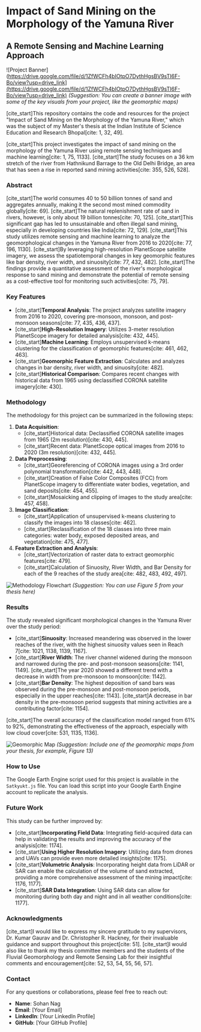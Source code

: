 # Impact of Sand Mining on the Morphology of the Yamuna River

## A Remote Sensing and Machine Learning Approach

![Project Banner](https://drive.google.com/file/d/1ZfWCFh4bIOtpO7DythHgsBV9sTI6F-Bo/view?usp=drive_link](https://drive.google.com/file/d/1ZfWCFh4bIOtpO7DythHgsBV9sTI6F-Bo/view?usp=drive_link)  *(Suggestion: You can create a banner image with some of the key visuals from your project, like the geomorphic maps)*

[cite_start]This repository contains the code and resources for the project "Impact of Sand Mining on the Morphology of the Yamuna River," which was the subject of my Master's thesis at the Indian Institute of Science Education and Research Bhopal[cite: 1, 32, 49].

[cite_start]This project investigates the impact of sand mining on the morphology of the Yamuna River using remote sensing techniques and machine learning[cite: 1, 75, 1133]. [cite_start]The study focuses on a 36 km stretch of the river from Hathnikund Barrage to the Old Delhi Bridge, an area that has seen a rise in reported sand mining activities[cite: 355, 526, 528].

### Abstract

[cite_start]The world consumes 40 to 50 billion tonnes of sand and aggregates annually, making it the second most mined commodity globally[cite: 69]. [cite_start]The natural replenishment rate of sand in rivers, however, is only about 19 billion tonnes[cite: 70, 125]. [cite_start]This significant gap has led to unsustainable and often illegal sand mining, especially in developing countries like India[cite: 72, 129]. [cite_start]This study utilizes remote sensing and machine learning to analyze the geomorphological changes in the Yamuna River from 2016 to 2020[cite: 77, 196, 1130]. [cite_start]By leveraging high-resolution PlanetScope satellite imagery, we assess the spatiotemporal changes in key geomorphic features like bar density, river width, and sinuosity[cite: 77, 432, 482]. [cite_start]The findings provide a quantitative assessment of the river's morphological response to sand mining and demonstrate the potential of remote sensing as a cost-effective tool for monitoring such activities[cite: 75, 79].

### Key Features

* [cite_start]**Temporal Analysis**: The project analyzes satellite imagery from 2016 to 2020, covering pre-monsoon, monsoon, and post-monsoon seasons[cite: 77, 435, 436, 437].
* [cite_start]**High-Resolution Imagery**: Utilizes 3-meter resolution PlanetScope imagery for detailed analysis[cite: 432, 445].
* [cite_start]**Machine Learning**: Employs unsupervised k-means clustering for the classification of geomorphic features[cite: 461, 462, 463].
* [cite_start]**Geomorphic Feature Extraction**: Calculates and analyzes changes in bar density, river width, and sinuosity[cite: 482].
* [cite_start]**Historical Comparison**: Compares recent changes with historical data from 1965 using declassified CORONA satellite imagery[cite: 430].

### Methodology

The methodology for this project can be summarized in the following steps:

1.  **Data Acquisition**:
    * [cite_start]Historical data: Declassified CORONA satellite images from 1965 (2m resolution)[cite: 430, 445].
    * [cite_start]Recent data: PlanetScope optical images from 2016 to 2020 (3m resolution)[cite: 432, 445].
2.  **Data Preprocessing**:
    * [cite_start]Georeferencing of CORONA images using a 3rd order polynomial transformation[cite: 442, 443, 448].
    * [cite_start]Creation of False Color Composites (FCC) from PlanetScope imagery to differentiate water bodies, vegetation, and sand deposits[cite: 454, 455].
    * [cite_start]Mosaicking and clipping of images to the study area[cite: 457, 458].
3.  **Image Classification**:
    * [cite_start]Application of unsupervised k-means clustering to classify the images into 18 classes[cite: 462].
    * [cite_start]Reclassification of the 18 classes into three main categories: water body, exposed deposited areas, and vegetation[cite: 475, 477].
4.  **Feature Extraction and Analysis**:
    * [cite_start]Vectorization of raster data to extract geomorphic features[cite: 479].
    * [cite_start]Calculation of Sinuosity, River Width, and Bar Density for each of the 9 reaches of the study area[cite: 482, 483, 492, 497].

![Methodology Flowchart](https://i.imgur.com/your-methodology-flowchart.png) *(Suggestion: You can use Figure 5 from your thesis here)*

### Results

The study revealed significant morphological changes in the Yamuna River over the study period:

* [cite_start]**Sinuosity**: Increased meandering was observed in the lower reaches of the river, with the highest sinuosity values seen in Reach 7[cite: 1021, 1138, 1139, 1167].
* [cite_start]**River Width**: The river channel widened during the monsoon and narrowed during the pre- and post-monsoon seasons[cite: 1141, 1149]. [cite_start]The year 2020 showed a different trend with a decrease in width from pre-monsoon to monsoon[cite: 1142].
* [cite_start]**Bar Density**: The highest deposition of sand bars was observed during the pre-monsoon and post-monsoon periods, especially in the upper reaches[cite: 1143]. [cite_start]A decrease in bar density in the pre-monsoon period suggests that mining activities are a contributing factor[cite: 1154].

[cite_start]The overall accuracy of the classification model ranged from 61% to 92%, demonstrating the effectiveness of the approach, especially with low cloud cover[cite: 531, 1135, 1136].

![Geomorphic Map](https://i.imgur.com/your-geomorphic-map.png) *(Suggestion: Include one of the geomorphic maps from your thesis, for example, Figure 13)*

### How to Use

The Google Earth Engine script used for this project is available in the `Satkyukt.js` file. You can load this script into your Google Earth Engine account to replicate the analysis.

### Future Work

This study can be further improved by:

* [cite_start]**Incorporating Field Data**: Integrating field-acquired data can help in validating the results and improving the accuracy of the analysis[cite: 1174].
* [cite_start]**Using Higher Resolution Imagery**: Utilizing data from drones and UAVs can provide even more detailed insights[cite: 1175].
* [cite_start]**Volumetric Analysis**: Incorporating height data from LiDAR or SAR can enable the calculation of the volume of sand extracted, providing a more comprehensive assessment of the mining impact[cite: 1176, 1177].
* [cite_start]**SAR Data Integration**: Using SAR data can allow for monitoring during both day and night and in all weather conditions[cite: 1177].

### Acknowledgments

[cite_start]I would like to express my sincere gratitude to my supervisors, Dr. Kumar Gaurav and Dr. Christopher R. Hackney, for their invaluable guidance and support throughout this project[cite: 51]. [cite_start]I would also like to thank my thesis committee members and the students of the Fluvial Geomorphology and Remote Sensing Lab for their insightful comments and encouragement[cite: 52, 53, 54, 55, 56, 57].

### Contact

For any questions or collaborations, please feel free to reach out:

* **Name**: Sohan Nag
* **Email**: [Your Email]
* **LinkedIn**: [Your LinkedIn Profile]
* **GitHub**: [Your GitHub Profile]
